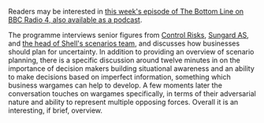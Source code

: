 Readers may be interested in [this week's episode of The Bottom Line on BBC Radio 4, also available as a podcast](https://www.bbc.co.uk/programmes/m0003jsm).

The programme interviews senior figures from [Control Risks](https://www.controlrisks.com/who-we-are/our-experts/expert-bio/nick-allan), [Sungard AS](https://www.sungardas.com/en-GB/), and [the head of Shell's scenarios team](https://www.shell.com/energy-and-innovation/the-energy-future/scenarios/meet-the-shell-scenarios-team.html), and discusses how businesses should plan for uncertainty. In addition to providing an overview of scenario planning, there is a specific discussion around twelve minutes in on the importance of decision makers building situational awareness and an ability to make decisions based on imperfect information, something which business wargames can help to develop. A few moments later the conversation touches on wargames specifically, in terms of their adversarial nature and ability to represent multiple opposing forces. Overall it is an interesting, if brief, overview. 
